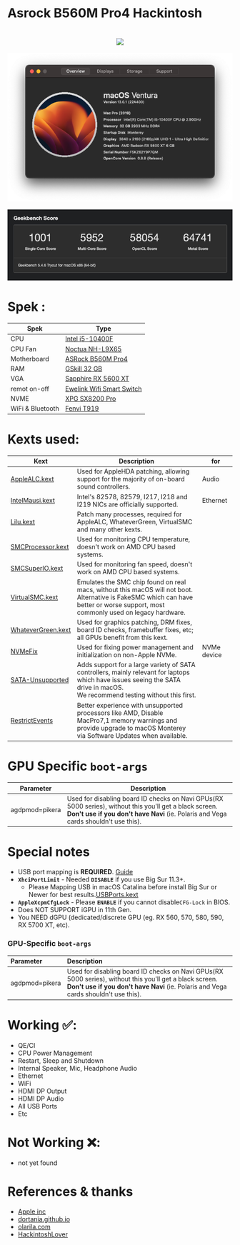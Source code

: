 # Asrock B560M Pro4 Hackintosh
#
<p align="center"><img src=https://www.asrock.com/mb/photo/B560M%20Pro4(M2).png></p>
<p align="center"><img src=img/cs1.png></p>
<p align="center"><img src=img/bm.jpg></p>

# Spek :
| Spek | Type  |
| -------------     | ------------------------------ |
| CPU               | [Intel i5-10400F](https://www.intel.com/content/www/us/en/products/sku/199278/intel-core-i510400f-processor-12m-cache-up-to-4-30-ghz/specifications.html) |
| CPU Fan           | [Noctua NH-L9X65](https://noctua.at/en/nh-l9x65) |
| Motherboard       | [ASRock B560M Pro4 ](https://www.asrock.com/mb/Intel/B560M%20Pro4/index.asp) |
| RAM               | [GSkill 32 GB](https://www.gskill.com/product/165/184/1536125673/F4-3000C14Q-32GVR-EOL) |
| VGA               | [Sapphire RX 5600 XT](https://www.sapphiretech.com/en/consumer/pulse-radeon-rx-5600-xt-6g-gddr6) |
| remot on-off      | [Ewelink Wifi Smart Switch](https://aliexpress.com/i/33042974681.html) |
| NVME              | [XPG SX8200 Pro](https://www.xpg.com/us/xpg/583) |
| WiFi & Bluetooth  | [Fenvi T919](https://www.fenvi.com/product_detail_16.html) |


# Kexts used:
<!--
- [AppleALC.kext](https://github.com/acidanthera/AppleALC)
- [IntelMausi.kext](https://github.com/acidanthera/IntelMausi)
- [Lilu.kext](https://github.com/acidanthera/Lilu)
- [RestrictEvents.kext](https://github.com/acidanthera/RestrictEvents)
- [SMCProcessor.kext](https://github.com/acidanthera/VirtualSMC)
- [SMCSuperIO.kext](https://github.com/acidanthera/VirtualSMC)
- [USBPorts.kext](https://github.com/USBToolBox/kext)
- [VirtualSMC.kext](https://github.com/acidanthera/VirtualSMC)
- [WhateverGreen.kext](https://github.com/acidanthera/WhateverGreen)
- [XHCI-unsupported.kext](https://github.com/johnlimabravo/XHCI-unsupported)
-->

Kext|Description|for
|--|--|--|
[AppleALC.kext](https://github.com/acidanthera/AppleALC/releases)|Used for AppleHDA patching, allowing support for the majority of on-board sound controllers.|Audio
[IntelMausi.kext](https://github.com/acidanthera/IntelMausi/releases)|Intel's 82578, 82579, I217, I218 and I219 NICs are officially supported.| Ethernet
[Lilu.kext](https://github.com/acidanthera/Lilu/releases)|Patch many processes, required for AppleALC, WhateverGreen, VirtualSMC and many other kexts.
[SMCProcessor.kext](https://github.com/acidanthera/VirtualSMC/releases)|Used for monitoring CPU temperature, doesn't work on AMD CPU based systems.
[SMCSuperIO.kext](https://github.com/acidanthera/VirtualSMC/releases)|Used for monitoring fan speed, doesn't work on AMD CPU based systems.
[VirtualSMC.kext](https://github.com/acidanthera/VirtualSMC/releases)|Emulates the SMC chip found on real macs, without this macOS will not boot.<br>Alternative is FakeSMC which can have better or worse support, most commonly used on legacy hardware.
[WhateverGreen.kext](https://github.com/acidanthera/WhateverGreen/releases)|Used for graphics patching, DRM fixes, board ID checks, framebuffer fixes, etc; all GPUs benefit from this kext.
[NVMeFix](https://github.com/acidanthera/NVMeFix/releases)|Used for fixing power management and initialization on non-Apple NVMe.|NVMe device
[SATA-Unsupported](https://github.com/khronokernel/Legacy-Kexts/blob/master/Injectors/Zip/SATA-unsupported.kext.zip)|Adds support for a large variety of SATA controllers, mainly relevant for laptops which have issues seeing the SATA drive in macOS.<br>We recommend testing without this first.
[RestrictEvents](https://github.com/acidanthera/RestrictEvents/releases)|Better experience with unsupported processors like AMD, Disable MacPro7,1 memory warnings and provide upgrade to macOS Monterey via Software Updates when available.

# GPU Specific `boot-args`
Parameter|Description
|--|--|
agdpmod=pikera|Used for disabling board ID checks on Navi GPUs(RX 5000 series), without this you'll get a black screen.<br>**Don't use if you don't have Navi** (ie. Polaris and Vega cards shouldn't use this).

# Special notes

- USB port mapping is **REQUIRED**. [Guide](https://dortania.github.io/OpenCore-Post-Install/usb/intel-mapping/intel.html)
- **`XhciPortLimit`** - Needed **`DISABLE`** if you use Big Sur 11.3+. 
	- Please Mapping USB in macOS Catalina before install Big Sur or Newer for best results.[USBPorts.kext](https://github.com/USBToolBox/kext)	
- **`AppleXcpmCfgLock`** - Please **`ENABLE`** if you cannot disable`CFG-Lock` in BIOS.
- Does NOT SUPPORT iGPU in 11th Gen.
- You NEED dGPU (dedicated/discrete GPU (eg. RX 560, 570, 580, 590, RX 5700 XT, etc).


### GPU-Specific `boot-args`
Parameter|Description
:----|:----
agdpmod=pikera|Used for disabling board ID checks on Navi GPUs(RX 5000 series), without this you'll get a black screen.<br>**Don't use if you don't have Navi** (ie. Polaris and Vega cards shouldn't use this).
# Working ✅:
* QE/CI
* CPU Power Management
* Restart, Sleep and Shutdown
* Internal Speaker, Mic, Headphone Audio
* Ethernet
* WiFi
* HDMI DP Output
* HDMI DP Audio
* All USB Ports
* Etc

# Not Working ❌:
- not yet found


# References & thanks
- [Apple inc](https://www.apple.com/)<br>
- [dortania.github.io](https://dortania.github.io/OpenCore-Install-Guide/config.plist/comet-lake.html#starting-point)<br>
- [olarila.com](https://www.olarila.com/)<br>
- [HackintoshLover](https://t.me/HackintoshLover)<br>